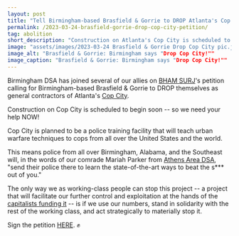 ```yaml
---
layout: post
title: "Tell Birmingham-based Brasfield & Gorrie to DROP Atlanta's Cop City!"
permalink: /2023-03-24-brasfield-gorrie-drop-cop-city-petition/
tag: abolition
short_description: "Construction on Atlanta's Cop City is scheduled to begin soon! Sign this petition to tell Brasfield & Gorrie to drop themselves as general contractors of the project."
image: "assets/images/2023-03-24 Brasfield & Gorrie Drop Cop City pic.jpg"
image_alt: "Brasfield & Gorrie: Birmingham says "Drop Cop City!""
image_caption: "Brasfield & Gorrie: Birmingham says "Drop Cop City!""
---
```


Birmingham DSA has joined several of our allies on [BHAM SURJ](https://surj.org/chapter/birmingham-surj/)'s petition calling for Birmingham-based Brasfield & Gorrie to DROP themselves as general contractors of Atlanta's [Cop City](https://stopcop.city/).

Construction on Cop City is scheduled to begin soon -- so we need your help NOW!

Cop City is planned to be a police training facility that will teach urban warfare techniques to cops from all over the United States and the world.

This means police from all over Birmingham, Alabama, and the Southeast will, in the words of our comrade Mariah Parker from [Athens Area DSA](https://athensareadsa.org/), "send their police there to learn the state-of-the-art ways to beat the s*** out of you." 

The only way we as working-class people can stop this project -- a project that will facilitate our further control and exploitation at the hands of the [capitalists funding it](https://www.stopcopcitysolidarity.org/) -- is if we use our numbers, stand in solidarity with the rest of the working class, and act strategically to materially stop it.

Sign the petition [HERE](https://actionnetwork.org/petitions/birmingham-wants-brasfield-gorrie-to-drop-the-contract-stop-cop-city/?fbclid=IwAR3ro_o3_qo8x1uWYFuKdsW40VFzurDxYC6otXjPoa4-B6Z5A6hxkjdC73I). ✊